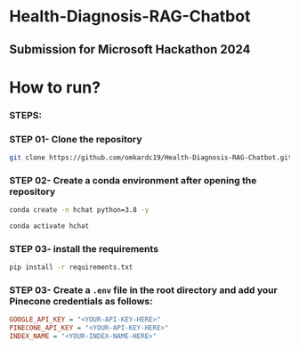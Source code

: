 # Health-Diagnosis-RAG-Chatbot
## Submission for Microsoft Hackathon 2024

# How to run?
### STEPS:

### STEP 01- Clone the repository

```bash
git clone https://github.com/omkardc19/Health-Diagnosis-RAG-Chatbot.git
```

### STEP 02- Create a conda environment after opening the repository

```bash
conda create -n hchat python=3.8 -y
```

```bash
conda activate hchat
```

### STEP 03- install the requirements
```bash
pip install -r requirements.txt
```


### STEP 03- Create a `.env` file in the root directory and add your Pinecone credentials as follows:

```ini
GOOGLE_API_KEY = "<YOUR-API-KEY-HERE>" 
PINECONE_API_KEY = "<YOUR-API-KEY-HERE>"
INDEX_NAME = "<YOUR-INDEX-NAME-HERE>"
```
